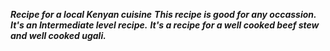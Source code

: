 ***Recipe for a local Kenyan cuisine***
***This recipe is good for any occassion.***
***It's an Intermediate level recipe.***
***It's a recipe for a well cooked beef stew and well cooked ugali.***